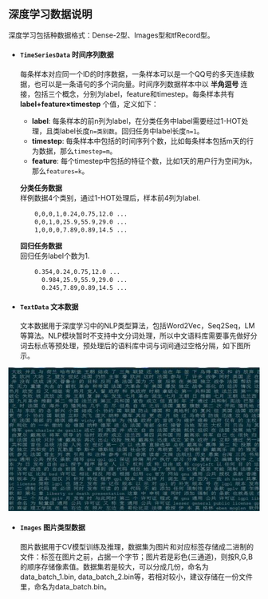 ##  深度学习数据说明
深度学习包括种数据格式：Dense-2型、Images型和tfRecord型。
- #### `TimeSeriesData` 时间序列数据
	每条样本对应同一个ID的时序数据，一条样本可以是一个QQ号的多天连续数据，也可以是一条语句的多个词向量。时间序列数据样本中以 **半角逗号** 连接，包括三个概念，分别为label，feature和timestep。每条样本共有 **label+feature×timestep** 个值，定义如下：
  - **label**: 每条样本的前n列为label，在分类任务中label需要经过1-HOT处理，且类label长度`n=类别数`。回归任务中label长度`n=1`。  
  - **timestep**:  每条样本中包括的时间序列个数，比如每条样本包括m天的行为数据，那么`timestep=m`。    
  - **feature**:  每个timestep中包括的特征个数，比如1天的用户行为空间为k，那么`features=k`。     

  **分类任务数据**  
	样例数据4个类别，通过1-HOT处理后，样本前4列为label.  

		  0,0,0,1,0.24,0.75,12.0 ...  
		  0,0,1,0,25.9,55.9,29.0 ...   
		  1,0,0,0,7.89,0.89,14.5 ...  

  **回归任务数据**  
	回归任务label个数为1.   

		  0.354,0.24,0.75,12.0 ...  
			0.984,25.9,55.9,29.0 ...   
			0.245,7.89,0.89,14.5 ...  

- #### `TextData` 文本数据
  文本数据用于深度学习中的NLP类型算法，包括Word2Vec，Seq2Seq，LM等算法。NLP模块暂时不支持中文分词处理，所以中文语料库需要事先做好分词去标点等预处理，预处理后的语料库中词与词间通过空格分隔，如下图所示。

<div  align="center">
 <img src="./dl_pic/dl_dataformat_01.jpg"/>   

</div>

- #### `Images` 图片类型数据
  图片数据用于CV模型训练及推理，数据集为图片和对应标签存储成二进制的文件：标签在图片之前，占据一个字节；图片若是彩色(三通道)，则按R,G,B的顺序存储像素值。数据集若是较大，可以分成几份，命名为data_batch_1.bin, data_batch_2.bin等，若相对较小，建议存储在一份文件里，命名为data_batch.bin。
